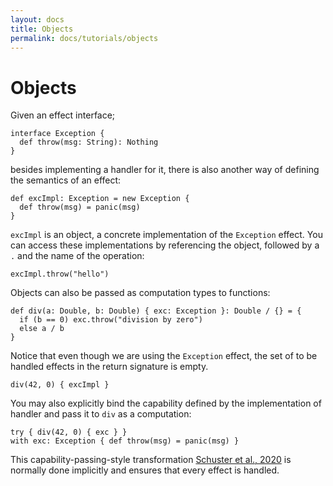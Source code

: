 ```yaml
---
layout: docs
title: Objects
permalink: docs/tutorials/objects
---
```


# Objects

Given an effect interface;

```
interface Exception {
  def throw(msg: String): Nothing
}
```

besides implementing a handler for it, there is also another way of defining the semantics of an effect:

```
def excImpl: Exception = new Exception {
  def throw(msg) = panic(msg)
}
```

`excImpl` is an object, a concrete implementation of the `Exception` effect. You can access these implementations by referencing the object, followed by a `.` and the name of the operation:

```effekt:repl
excImpl.throw("hello")
```

Objects can also be passed as computation types to functions:

```
def div(a: Double, b: Double) { exc: Exception }: Double / {} = {
  if (b == 0) exc.throw("division by zero")
  else a / b
}
```

Notice that even though we are using the `Exception` effect, the set of to be handled effects in the return signature is empty.

```effekt:repl
div(42, 0) { excImpl }
```

You may also explicitly bind the capability defined by the implementation of handler and pass it to `div` as a computation:

```effekt:repl
try { div(42, 0) { exc } }
with exc: Exception { def throw(msg) = panic(msg) }
```

This capability-passing-style transformation [Schuster et al., 2020](https://doi.org/10.1145/3408975) is normally done implicitly and ensures that every effect is handled.
